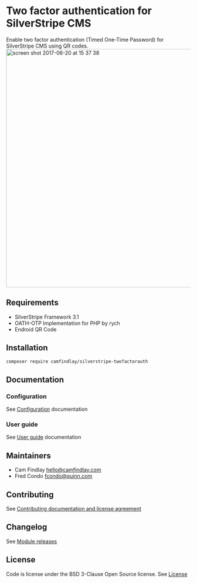 # Two factor authentication for SilverStripe CMS

Enable two factor authentication (Timed One-Time Password) for SilverStripe CMS using QR codes.
<img width="649" alt="screen shot 2017-06-20 at 15 37 38" src="https://user-images.githubusercontent.com/1005986/27335947-6e11443e-55ce-11e7-9e15-e373757c781b.png">

## Requirements
- SilverStripe Framework 3.1
- OATH-OTP Implementation for PHP by rych
- Endroid QR Code

## Installation
```bash
composer require camfindlay/silverstripe-twofactorauth
```

## Documentation
### Configuration
See [Configuration](docs/en/configuration.md) documentation

### User guide
See [User guide](docs/en/userguide.md) documentation

## Maintainers
- Cam Findlay <hello@camfindlay.com>
- Fred Condo <fcondo@quinn.com>

## Contributing
See [Contributing documentation and license agreement](CONTRIBUTING.md)

## Changelog
See [Module releases](https://github.com/camfindlay/silverstripe-twofactorauth/releases/)

## License
Code is license under the BSD 3-Clause Open Source license.
See [License](LICENSE.md)
